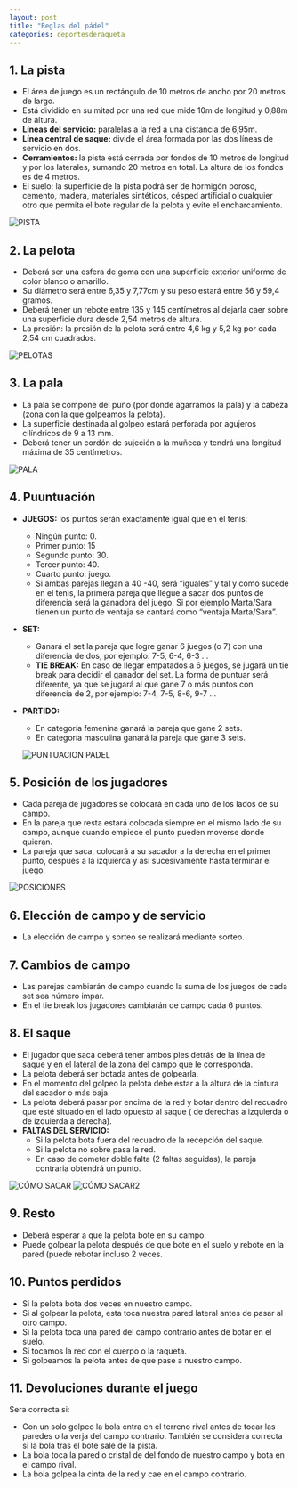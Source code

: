 ```yaml
---
layout: post
title: "Reglas del pádel"
categories: deportesderaqueta
---
```


## 1. La pista

- El área de juego es un rectángulo de 10 metros de ancho por 20 metros de largo.
- Está dividido en su mitad por una red que mide 10m de longitud y 0,88m de altura.
- **Líneas del servicio:** paralelas a la red a una distancia de 6,95m.
- **Línea central de saque:** divide el área formada por las dos líneas de servicio en dos.
- **Cerramientos:** la pista está cerrada por fondos de 10 metros de longitud y por los laterales, sumando 20 metros en total. La altura de los fondos es de 4 metros.
- El suelo: la superficie de la pista podrá ser de hormigón poroso, cemento, madera, materiales sintéticos, césped artificial o cualquier otro que permita el bote regular de la pelota y evite el encharcamiento.

![PISTA](https://danieledufis.github.io/images_text/padel_pista.jpg)

## 2. La pelota

- Deberá ser una esfera de goma con una superficie exterior uniforme de color blanco o amarillo.
- Su diámetro será entre 6,35 y 7,77cm y su peso estará entre 56 y 59,4 gramos.
- Deberá tener un rebote entre 135 y 145 centímetros al dejarla caer sobre una superficie dura desde 2,54 metros de altura.
- La presión: la presión de la pelota será entre 4,6 kg y 5,2 kg por cada 2,54 cm cuadrados.

![PELOTAS](https://danieledufis.github.io/images_text/padel_pelotas.jpg)

## 3. La pala

- La pala se compone del puño (por donde agarramos la pala) y la cabeza (zona con la que golpeamos la pelota).
- La superficie destinada al golpeo estará perforada por agujeros cilíndricos de 9 a 13 mm.
- Deberá tener un cordón de sujeción a la muñeca y tendrá una longitud máxima de 35 centímetros.

![PALA](https://danieledufis.github.io/images_text/padel_pala.jpg)

## 4. Puuntuación

- **JUEGOS:** los puntos serán exactamente igual que en el tenis:
  - Ningún punto: 0.
  - Primer punto: 15
  - Segundo punto: 30.
  - Tercer punto: 40.
  - Cuarto punto: juego.
  - Si ambas parejas llegan a 40 -40, será “iguales” y tal y como sucede en el tenis, la primera pareja que llegue a sacar dos puntos de diferencia será la ganadora del juego. Si por ejemplo Marta/Sara tienen un punto de ventaja se cantará como “ventaja Marta/Sara”.
- **SET:**
  - Ganará el set la pareja que logre ganar 6 juegos (o 7) con una diferencia de dos, por ejemplo: 7-5, 6-4, 6-3 …
  - **TIE BREAK:** En caso de llegar empatados a 6 juegos, se jugará un tie break para decidir el ganador del set. La forma de puntuar será diferente, ya que se jugará al que gane 7 o más puntos con diferencia de 2, por ejemplo: 7-4, 7-5, 8-6, 9-7 …
- **PARTIDO:**

  - En categoría femenina ganará la pareja que gane 2 sets.
  - En categoría masculina ganará la pareja que gane 3 sets.

  ![PUNTUACION PADEL](https://danieledufis.github.io/images_text/padel_puntuacion.jpg)

## 5. Posición de los jugadores

- Cada pareja de jugadores se colocará en cada uno de los lados de su campo.
- En la pareja que resta estará colocada siempre en el mismo lado de su campo, aunque cuando empiece el punto pueden moverse donde quieran.
- La pareja que saca, colocará a su sacador a la derecha en el primer punto, después a la izquierda y así sucesivamente hasta terminar el juego.

![POSICIONES](https://danieledufis.github.io/images_text/padel_posicion.jpg)

## 6. Elección de campo y de servicio

- La elección de campo y sorteo se realizará mediante sorteo.

## 7. Cambios de campo

- Las parejas cambiarán de campo cuando la suma de los juegos de cada set sea número impar.
- En el tie break los jugadores cambiarán de campo cada 6 puntos.

## 8. El saque

- El jugador que saca deberá tener ambos pies detrás de la línea de saque y en el lateral de la zona del campo que le corresponda.
- La pelota deberá ser botada antes de golpearla.
- En el momento del golpeo la pelota debe estar a la altura de la cintura del sacador o más baja.
- La pelota deberá pasar por encima de la red y botar dentro del recuadro que esté situado en el lado opuesto al saque ( de derechas a izquierda o de izquierda a derecha).
- **FALTAS DEL SERVICIO:**
  - Si la pelota bota fuera del recuadro de la recepción del saque.
  - Si la pelota no sobre pasa la red.
  - En caso de cometer doble falta (2 faltas seguidas), la pareja contraria obtendrá un punto.

![CÓMO SACAR](https://danieledufis.github.io/images_text/padel_saque1.jpg)
![CÓMO SACAR2](https://danieledufis.github.io/images_text/padel_saque2.jpg)

## 9. Resto

- Deberá esperar a que la pelota bote en su campo.
- Puede golpear la pelota después de que bote en el suelo y rebote en la pared (puede rebotar incluso 2 veces.

## 10. Puntos perdidos

- Si la pelota bota dos veces en nuestro campo.
- Si al golpear la pelota, esta toca nuestra pared lateral antes de pasar al otro campo.
- Si la pelota toca una pared del campo contrario antes de botar en el suelo.
- Si tocamos la red con el cuerpo o la raqueta.
- Si golpeamos la pelota antes de que pase a nuestro campo.

## 11. Devoluciones durante el juego

Sera correcta si:

- Con un solo golpeo la bola entra en el terreno rival antes de tocar las paredes o la verja del campo contrario. También se considera correcta si la bola tras el bote sale de la pista.
- La bola toca la pared o cristal de del fondo de nuestro campo y bota en el campo rival.
- La bola golpea la cinta de la red y cae en el campo contrario.
